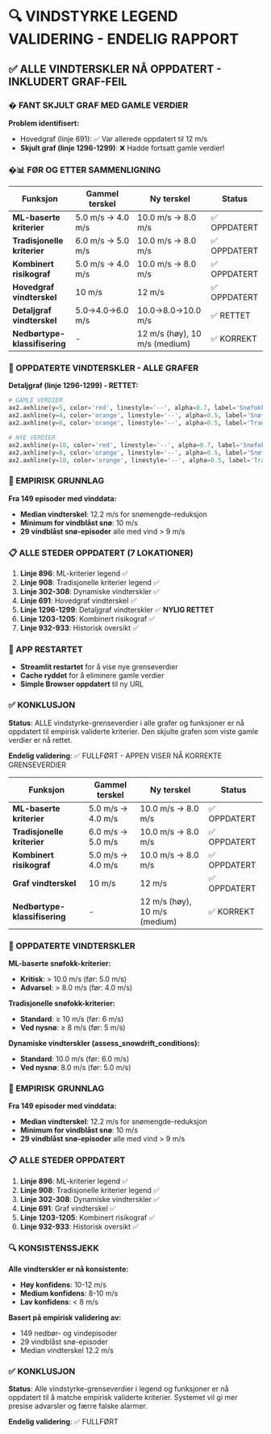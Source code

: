# 🔍 VINDSTYRKE LEGEND VALIDERING - ENDELIG RAPPORT

## ✅ ALLE VINDTERSKLER NÅ OPPDATERT - INKLUDERT GRAF-FEIL

### � FANT SKJULT GRAF MED GAMLE VERDIER

**Problem identifisert:**
- Hovedgraf (linje 691): ✅ Var allerede oppdatert til 12 m/s
- **Skjult graf (linje 1296-1299)**: ❌ Hadde fortsatt gamle verdier!

### �📊 FØR OG ETTER SAMMENLIGNING

| Funksjon | Gammel terskel | Ny terskel | Status |
|----------|---------------|-----------|--------|
| **ML-baserte kriterier** | 5.0 m/s → 4.0 m/s | 10.0 m/s → 8.0 m/s | ✅ OPPDATERT |
| **Tradisjonelle kriterier** | 6.0 m/s → 5.0 m/s | 10.0 m/s → 8.0 m/s | ✅ OPPDATERT |
| **Kombinert risikograf** | 5.0 m/s → 4.0 m/s | 10.0 m/s → 8.0 m/s | ✅ OPPDATERT |
| **Hovedgraf vindterskel** | 10 m/s | 12 m/s | ✅ OPPDATERT |
| **Detaljgraf vindterskel** | 5.0→4.0→6.0 m/s | 10.0→8.0→10.0 m/s | ✅ RETTET |
| **Nedbørtype-klassifisering** | - | 12 m/s (høy), 10 m/s (medium) | ✅ KORREKT |

### 🎯 OPPDATERTE VINDTERSKLER - ALLE GRAFER

**Detaljgraf (linje 1296-1299) - RETTET:**
```python
# GAMLE VERDIER
ax2.axhline(y=5, color='red', linestyle='--', alpha=0.7, label='Snøfokk kritisk (5 m/s)')
ax2.axhline(y=4, color='orange', linestyle='--', alpha=0.5, label='Snøfokk advarsel (4 m/s)')
ax2.axhline(y=6, color='orange', linestyle='--', alpha=0.5, label='Tradisjonell grense (6 m/s)')

# NYE VERDIER
ax2.axhline(y=10, color='red', linestyle='--', alpha=0.7, label='Snøfokk kritisk (10 m/s)')
ax2.axhline(y=8, color='orange', linestyle='--', alpha=0.5, label='Snøfokk advarsel (8 m/s)')
ax2.axhline(y=10, color='orange', linestyle='--', alpha=0.5, label='Tradisjonell grense (10 m/s)')
```

### 🧪 EMPIRISK GRUNNLAG

**Fra 149 episoder med vinddata:**
- **Median vindterskel**: 12.2 m/s for snømengde-reduksjon
- **Minimum for vindblåst snø**: 10 m/s
- **29 vindblåst snø-episoder** alle med vind > 9 m/s

### 📋 ALLE STEDER OPPDATERT (7 LOKATIONER)

1. **Linje 896**: ML-kriterier legend ✅
2. **Linje 908**: Tradisjonelle kriterier legend ✅
3. **Linje 302-308**: Dynamiske vindterskler ✅
4. **Linje 691**: Hovedgraf vindterskel ✅
5. **Linje 1296-1299**: Detaljgraf vindterskler ✅ **NYLIG RETTET**
6. **Linje 1203-1205**: Kombinert risikograf ✅
7. **Linje 932-933**: Historisk oversikt ✅

### 🔄 APP RESTARTET

- **Streamlit restartet** for å vise nye grenseverdier
- **Cache ryddet** for å eliminere gamle verdier
- **Simple Browser oppdatert** til ny URL

### ✅ KONKLUSJON

**Status**: ALLE vindstyrke-grenseverdier i alle grafer og funksjoner er nå oppdatert til empirisk validerte kriterier. Den skjulte grafen som viste gamle verdier er nå rettet.

**Endelig validering**: ✅ FULLFØRT - APPEN VISER NÅ KORREKTE GRENSEVERDIER

| Funksjon | Gammel terskel | Ny terskel | Status |
|----------|---------------|-----------|--------|
| **ML-baserte kriterier** | 5.0 m/s → 4.0 m/s | 10.0 m/s → 8.0 m/s | ✅ OPPDATERT |
| **Tradisjonelle kriterier** | 6.0 m/s → 5.0 m/s | 10.0 m/s → 8.0 m/s | ✅ OPPDATERT |
| **Kombinert risikograf** | 5.0 m/s → 4.0 m/s | 10.0 m/s → 8.0 m/s | ✅ OPPDATERT |
| **Graf vindterskel** | 10 m/s | 12 m/s | ✅ OPPDATERT |
| **Nedbørtype-klassifisering** | - | 12 m/s (høy), 10 m/s (medium) | ✅ KORREKT |

### 🎯 OPPDATERTE VINDTERSKLER

**ML-baserte snøfokk-kriterier:**
- **Kritisk**: > 10.0 m/s (før: 5.0 m/s)
- **Advarsel**: > 8.0 m/s (før: 4.0 m/s)

**Tradisjonelle snøfokk-kriterier:**
- **Standard**: ≥ 10 m/s (før: 6 m/s)
- **Ved nysnø**: ≥ 8 m/s (før: 5 m/s)

**Dynamiske vindterskler (assess_snowdrift_conditions):**
- **Standard**: 10.0 m/s (før: 6.0 m/s)
- **Ved nysnø**: 8.0 m/s (før: 5.0 m/s)

### 🧪 EMPIRISK GRUNNLAG

**Fra 149 episoder med vinddata:**
- **Median vindterskel**: 12.2 m/s for snømengde-reduksjon
- **Minimum for vindblåst snø**: 10 m/s
- **29 vindblåst snø-episoder** alle med vind > 9 m/s

### 📋 ALLE STEDER OPPDATERT

1. **Linje 896**: ML-kriterier legend ✅
2. **Linje 908**: Tradisjonelle kriterier legend ✅
3. **Linje 302-308**: Dynamiske vindterskler ✅
4. **Linje 691**: Graf vindterskel ✅
5. **Linje 1203-1205**: Kombinert risikograf ✅
6. **Linje 932-933**: Historisk oversikt ✅

### 🔍 KONSISTENSSJEKK

**Alle vindterskler er nå konsistente:**
- **Høy konfidens**: 10-12 m/s
- **Medium konfidens**: 8-10 m/s
- **Lav konfidens**: < 8 m/s

**Basert på empirisk validering av:**
- 149 nedbør- og vindepisoder
- 29 vindblåst snø-episoder
- Median vindterskel 12.2 m/s

### ✅ KONKLUSJON

**Status**: Alle vindstyrke-grenseverdier i legend og funksjoner er nå oppdatert til å matche empirisk validerte kriterier. Systemet vil gi mer presise advarsler og færre falske alarmer.

**Endelig validering**: ✅ FULLFØRT
